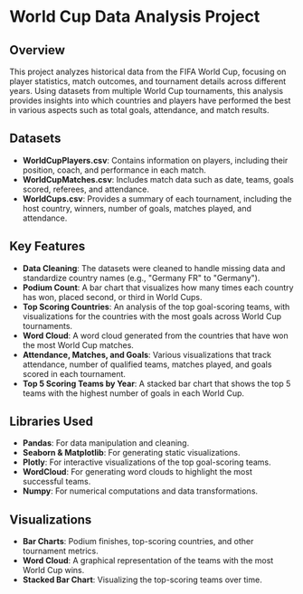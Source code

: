 # World Cup Data Analysis Project

## Overview

This project analyzes historical data from the FIFA World Cup, focusing on player statistics, match outcomes, and tournament details across different years. Using datasets from multiple World Cup tournaments, this analysis provides insights into which countries and players have performed the best in various aspects such as total goals, attendance, and match results.

## Datasets

- **WorldCupPlayers.csv**: Contains information on players, including their position, coach, and performance in each match.
- **WorldCupMatches.csv**: Includes match data such as date, teams, goals scored, referees, and attendance.
- **WorldCups.csv**: Provides a summary of each tournament, including the host country, winners, number of goals, matches played, and attendance.

## Key Features

- **Data Cleaning**: The datasets were cleaned to handle missing data and standardize country names (e.g., "Germany FR" to "Germany").
- **Podium Count**: A bar chart that visualizes how many times each country has won, placed second, or third in World Cups.
- **Top Scoring Countries**: An analysis of the top goal-scoring teams, with visualizations for the countries with the most goals across World Cup tournaments.
- **Word Cloud**: A word cloud generated from the countries that have won the most World Cup matches.
- **Attendance, Matches, and Goals**: Various visualizations that track attendance, number of qualified teams, matches played, and goals scored in each tournament.
- **Top 5 Scoring Teams by Year**: A stacked bar chart that shows the top 5 teams with the highest number of goals in each World Cup.

## Libraries Used

- **Pandas**: For data manipulation and cleaning.
- **Seaborn & Matplotlib**: For generating static visualizations.
- **Plotly**: For interactive visualizations of the top goal-scoring teams.
- **WordCloud**: For generating word clouds to highlight the most successful teams.
- **Numpy**: For numerical computations and data transformations.

## Visualizations

- **Bar Charts**: Podium finishes, top-scoring countries, and other tournament metrics.
- **Word Cloud**: A graphical representation of the teams with the most World Cup wins.
- **Stacked Bar Chart**: Visualizing the top-scoring teams over time.
